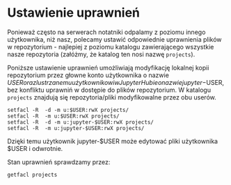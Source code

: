 # Ustawienie uprawnień

Ponieważ często na serwerach notatniki odpalamy z poziomu innego użytkownika, niż nasz, polecamy ustawić odpowiednie uprawnienia plików w repozytorium - najlepiej z poziomu katalogu zawierającego wszystkie nasze repozytoria (załóżmy, że katalog ten nosi nazwę `projects`).

Poniższe ustawienie uprawnień umożliwiają modyfikację lokalnej kopii repozytorium przez głowne konto użytkownika o nazwie $USER oraz lustrzanemu użytkownikowi w JupyterHubie o nazwie jupyter-$USER, bez konfliktu uprawniń w dostępie do plików repozytorium. W katalogu  `projects` znajdują się repozytoria/pliki modyfikowalne przez obu userów.

```
setfacl -R  -d -m u:$USER:rwX projects/
setfacl -R  -m u:$USER:rwX projects/
setfacl -R  -d -m u:jupyter-$USER:rwX projects/
setfacl -R  -m u:jupyter-$USER:rwX projects/
```
Dzięki temu użytkownik jupyter-$USER może edytować pliki użytkownika $USER i odwrotnie. 

Stan uprawnień sprawdzamy przez:

```
getfacl projects
```
